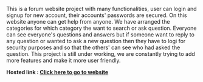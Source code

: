 This is a forum website project with many functionalities, user can login and signup for new account, their accounts' passwords are secured. On this website anyone can get help from anyone. We have arranged the categories for which category the want to search or ask question. Everyone can see everyone's questions and answers but if someone want to reply to any question or wanted to ask a new question then they have to logi for security purposes and so that the others' can see who had asked the question. This project is still under working, we are constantly trying to add more features and make it more user friendly.

**Hosted link : [Click here to go to website](https://codechaudhary.000webhostapp.com/)**